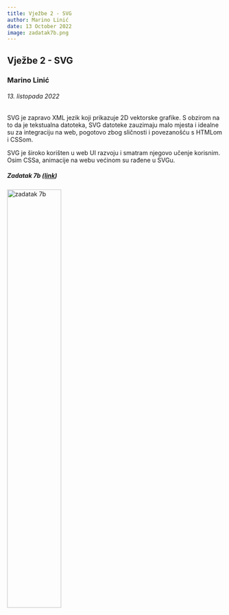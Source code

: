```yaml
---
title: Vježbe 2 - SVG
author: Marino Linić
date: 13 October 2022
image: zadatak7b.png
---
```


## Vježbe 2 - SVG

### Marino Linić

###### 13. listopada 2022

SVG je zapravo XML jezik koji prikazuje 2D vektorske grafike. S obzirom na to da je tekstualna datoteka, SVG datoteke zauzimaju malo mjesta i idealne su za integraciju na web, pogotovo zbog sličnosti i povezanošću s HTMLom i CSSom.

SVG je široko korišten u web UI razvoju i smatram njegovo učenje korisnim. Osim CSSa, animacije na webu većinom su rađene u SVGu.

##### Zadatak 7b ([link](https://marinolinic.github.io/racunalna-grafika/RG-Vje%C5%BEbe-2_SVG/zadatak7b.html))

<img src="zadatak7b.png" alt="zadatak 7b" width="50%" height="auto">

